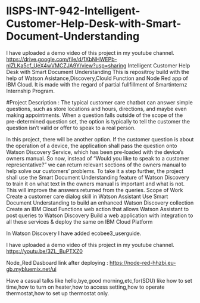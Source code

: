 # llSPS-INT-942-Intelligent-Customer-Help-Desk-with-Smart-Document-Understanding

I have uploaded a demo video of this project in my youtube channel.
https://drive.google.com/file/d/1XbNHWEPb-nIZLKa5cf_UeX4wVMCZJA9Y/view?usp=sharing
Intelligent Customer Help Desk with Smart Document Understanding
This is repositroy build with the help of Watson Asistance,Discovery,Clould Function and Node Red app of IBM Cloud.
It is made with the regard of partial fullfillment of Smartinternz Internship Program.

#Project Description :
The typical customer care chatbot can answer simple questions, such as store locations and hours, directions, and maybe even making appointments. When a question falls outside of the scope of the pre-determined question set, the option is typically to tell the customer the question isn’t valid or offer to speak to a real person.

In this project, there will be another option. If the customer question is about the operation of a device, the application shall pass the question onto Watson Discovery Service, which has been pre-loaded with the device’s owners manual. So now, instead of “Would you like to speak to a customer representative?” we can return relevant sections of the owners manual to help solve our customers’ problems.
To take it a step further, the project shall use the Smart Document Understanding feature of Watson Discovery to train it on what text in the owners manual is important and what is not. This will improve the answers returned from the queries.
Scope of Work
Create a customer care dialog skill in Watson Assistant
Use Smart Document Understanding to build an enhanced Watson Discovery collection
Create an IBM Cloud Functions web action that allows Watson Assistant to post queries to Watson Discovery
Build a web application with integration to all these services & deploy the same on IBM Cloud Platform

In Watson Discovery I have added ecobee3_userguide. 

I have uploaded a demo video of this project in my youtube channel.
https://youtu.be/3ZL_BuPTXZ0

Node_Red Dasboard link after deploying : https://node-red-hhzbi.eu-gb.mybluemix.net/ui

Have a casual talks like hello,bye,good morning,etc,for(SDU) like how to set time,how to turn on heater,how to access setting,how to operate thermostat,how to set up thermostat only.
